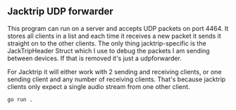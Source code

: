 Jacktrip UDP forwarder
----------------------

This program can run on a server and accepts UDP packets on port 4464.
It stores all clients in a list and each time it receives a new packet it sends it straight on to the other clients.
The only thing jacktrip-specific is the JackTripHeader Struct which I use to debug the packets I am sending between
devices. If that is removed it's just a udpforwarder.

For Jacktrip it will either work with 2 sending and receiving clients, or one sending client and any number of receiving clients.
That's because jacktrip clients only expect a single audio stream from one other client.

```
go run .
```
